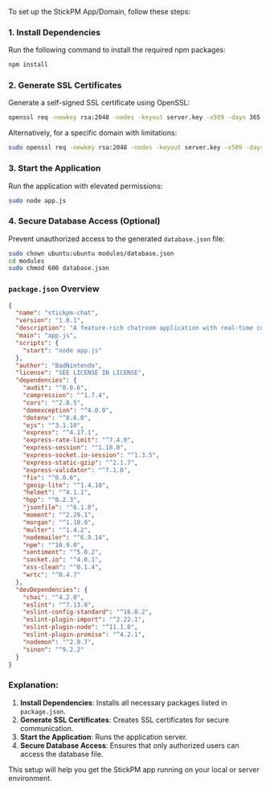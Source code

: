 To set up the StickPM App/Domain, follow these steps:

### 1. Install Dependencies
Run the following command to install the required npm packages:
```sh
npm install
```

### 2. Generate SSL Certificates
Generate a self-signed SSL certificate using OpenSSL:
```sh
openssl req -newkey rsa:2048 -nodes -keyout server.key -x509 -days 365 -out server.crt
```
Alternatively, for a specific domain with limitations:
```sh
sudo openssl req -newkey rsa:2048 -nodes -keyout server.key -x509 -days 365 -out server.crt -subj "/CN=*.stickpm.com"
```

### 3. Start the Application
Run the application with elevated permissions:
```sh
sudo node app.js
```

### 4. Secure Database Access (Optional)
Prevent unauthorized access to the generated `database.json` file:
```sh
sudo chown ubuntu:ubuntu modules/database.json
cd modules
sudo chmod 600 database.json
```

### `package.json` Overview

```json
{
  "name": "stickpm-chat",
  "version": "1.0.1",
  "description": "A feature-rich chatroom application with real-time communication, streaming, polling, and more.",
  "main": "app.js",
  "scripts": {
    "start": "node app.js"
  },
  "author": "BadNintendo",
  "license": "SEE LICENSE IN LICENSE",
  "dependencies": {
    "audit": "^0.0.6",
    "compression": "^1.7.4",
    "cors": "^2.8.5",
    "domexception": "^4.0.0",
    "dotenv": "^8.6.0",
    "ejs": "^3.1.10",
    "express": "^4.17.1",
    "express-rate-limit": "^7.4.0",
    "express-session": "^1.18.0",
    "express-socket.io-session": "^1.3.5",
    "express-static-gzip": "^2.1.7",
    "express-validator": "^7.1.0",
    "fix": "^0.0.6",
    "geoip-lite": "^1.4.10",
    "helmet": "^4.1.1",
    "hpp": "^0.2.3",
    "jsonfile": "^6.1.0",
    "moment": "^2.29.1",
    "morgan": "^1.10.0",
    "multer": "^1.4.2",
    "nodemailer": "^6.9.14",
    "npm": "^10.9.0",
    "sentiment": "^5.0.2",
    "socket.io": "^4.0.1",
    "xss-clean": "^0.1.4",
    "wrtc": "^0.4.7"
  },
  "devDependencies": {
    "chai": "^4.2.0",
    "eslint": "^7.13.0",
    "eslint-config-standard": "^16.0.2",
    "eslint-plugin-import": "^2.22.1",
    "eslint-plugin-node": "^11.1.0",
    "eslint-plugin-promise": "^4.2.1",
    "nodemon": "^2.0.7",
    "sinon": "^9.2.2"
  }
}
```

### Explanation:
1. **Install Dependencies**: Installs all necessary packages listed in `package.json`.
2. **Generate SSL Certificates**: Creates SSL certificates for secure communication.
3. **Start the Application**: Runs the application server.
4. **Secure Database Access**: Ensures that only authorized users can access the database file.

This setup will help you get the StickPM app running on your local or server environment.
